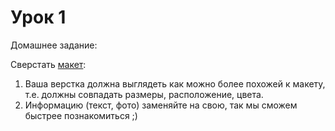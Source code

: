 # Урок 1

Домашнее задание:

Сверстать [макет](/html_01-02/homework1.png):

1. Ваша верстка должна выглядеть как можно более похожей к макету, т.е. должны совпадать размеры, расположение, цвета.
2. Информацию (текст, фото) заменяйте на свою, так мы сможем быстрее познакомиться ;)
